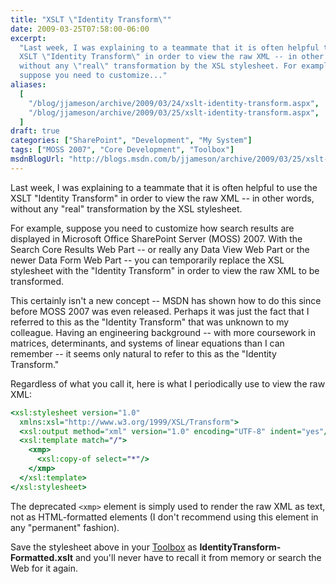 ```yaml
---
title: "XSLT \"Identity Transform\""
date: 2009-03-25T07:58:00-06:00
excerpt:
  "Last week, I was explaining to a teammate that it is often helpful to use the
  XSLT \"Identity Transform\" in order to view the raw XML -- in other words,
  without any \"real\" transformation by the XSL stylesheet. For example,
  suppose you need to customize..."
aliases:
  [
    "/blog/jjameson/archive/2009/03/24/xslt-identity-transform.aspx",
    "/blog/jjameson/archive/2009/03/25/xslt-identity-transform.aspx",
  ]
draft: true
categories: ["SharePoint", "Development", "My System"]
tags: ["MOSS 2007", "Core Development", "Toolbox"]
msdnBlogUrl: "http://blogs.msdn.com/b/jjameson/archive/2009/03/25/xslt-identity-transform.aspx"
---
```


Last week, I was explaining to a teammate that it is often helpful to use the
XSLT "Identity Transform" in order to view the raw XML -- in other words,
without any "real" transformation by the XSL stylesheet.

For example, suppose you need to customize how search results are displayed in
Microsoft Office SharePoint Server (MOSS) 2007. With the Search Core Results Web
Part -- or really any Data View Web Part or the newer Data Form Web Part -- you
can temporarily replace the XSL stylesheet with the "Identity Transform" in
order to view the raw XML to be transformed.

This certainly isn't a new concept -- MSDN has shown how to do this since before
MOSS 2007 was even released. Perhaps it was just the fact that I referred to
this as the "Identity Transform" that was unknown to my colleague. Having an
engineering background -- with more coursework in matrices, determinants, and
systems of linear equations than I can remember -- it seems only natural to
refer to this as the "Identity Transform."

Regardless of what you call it, here is what I periodically use to view the raw
XML:

```XSLT
<xsl:stylesheet version="1.0"
  xmlns:xsl="http://www.w3.org/1999/XSL/Transform">
  <xsl:output method="xml" version="1.0" encoding="UTF-8" indent="yes"/>
  <xsl:template match="/">
    <xmp>
      <xsl:copy-of select="*"/>
    </xmp>
  </xsl:template>
</xsl:stylesheet>
```

The deprecated `<xmp>` element is simply used to render the raw XML as text, not
as HTML-formatted elements (I don't recommend using this element in any
"permanent" fashion).

Save the stylesheet above in your
[Toolbox](/blog/jjameson/2007/03/22/backedup-and-notbackedup) as
**IdentityTransform-Formatted.xslt** and you'll never have to recall it from
memory or search the Web for it again.
